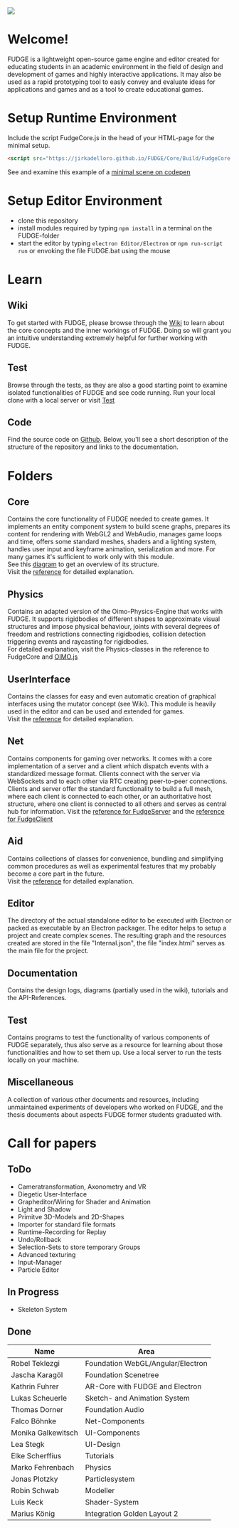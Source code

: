 <img src="https://jirkadelloro.github.io/FUDGE/Miscellaneous/Logo/FudgeLogoText.png" onload="document.querySelector('h1').style.visibility='hidden'"/>  

# Welcome!
FUDGE is a lightweight open-source game engine and editor created for educating students in an academic environment in the field of design and development of games and highly interactive applications. It may also be used as a rapid prototyping tool to easly convey and evaluate ideas for applications and games and as a tool to create educational games.

# Setup Runtime Environment
Include the script FudgeCore.js in the head of your HTML-page for the minimal setup.  
```html 
<script src="https://jirkadelloro.github.io/FUDGE/Core/Build/FudgeCore.js"></script>
```
See and examine this example of a [minimal scene on codepen](https://codepen.io/JirkaDellOro/pen/VwzveRP)

# Setup Editor Environment
- clone this repository
- install modules required by typing `npm install` in a terminal on the FUDGE-folder
- start the editor by typing `electron Editor/Electron` or `npm run-script run` or envoking the file FUDGE.bat using the mouse 

# Learn
## Wiki
To get started with FUDGE, please browse through the [Wiki](https://github.com/JirkaDellOro/FUDGE/wiki) to learn about the core concepts and the inner workings of FUDGE. Doing so will grant you an intuitive understanding extremely helpful for further working with FUDGE.  
## Test
Browse through the tests, as they are also a good starting point to examine isolated functionalities of FUDGE and see code running. Run your local clone with a local server or visit [Test](https://JirkaDellOro.github.io/FUDGE/Test)
## Code 
Find the source code on [Github](https://github.com/JirkaDellOro). Below, you'll see a short description of the structure of the repository and links to the documentation.

# Folders
## Core  
Contains the core functionality of FUDGE needed to create games. It implements an entity component system to build scene graphs, prepares its content for rendering with WebGL2 and WebAudio, manages game loops and time, offers some standard meshes, shaders and a lighting system, handles user input and keyframe animation, serialization and more. For many games it's sufficient to work only with this module.  
See this [diagram](https://jirkadelloro.github.io/FUDGE/Documentation/Design/FUDGECoreClassdiagram.svg) to get an overview of its structure.  
Visit the [reference](https://JirkaDellOro.github.io/FUDGE/Documentation/Reference/Core/modules/FudgeCore.html) for detailed explanation.  
## Physics  
Contains an adapted version of the Oimo-Physics-Engine that works with FUDGE. It supports rigidbodies of different shapes to approximate visual structures and impose physical behaviour, joints with several degrees of freedom and restrictions connecting rigidbodies, collision detection triggering events and raycasting for rigidbodies.  
For detailed explanation, visit the Physics-classes in the reference to FudgeCore and [OIMO.js](https://github.com/lo-th/Oimo.js)
## UserInterface  
Contains the classes for easy and even automatic creation of graphical interfaces using the mutator concept (see Wiki). This module is heavily used in the editor and can be used and extended for games.  
Visit the [reference](https://JirkaDellOro.github.io/FUDGE/Documentation/Reference/UserInterface/modules/FudgeUserInterface.html) for detailed explanation.  
## Net  
Contains components for gaming over networks. It comes with a core implementation of a server and a client which dispatch events with a standardized message format. Clients connect with the server via WebSockets and to each other via RTC creating peer-to-peer connections. Clients and server offer the standard functionality to build a full mesh, where each client is connected to each other, or an authoritative host structure, where one client is connected to all others and serves as central hub for information.
Visit the [reference for FudgeServer](https://jirkadelloro.github.io/FUDGE/Documentation/Reference/Net/index.html)
and the [reference for FudgeClient](https://JirkaDellOro.github.io/FUDGE/Documentation/Reference/Net/modules/FudgeNet.html)
## Aid  
Contains collections of classes for convenience, bundling and simplifying common procedures as well as experimental features that my probably become a core part in the future.  
Visit the [reference](https://JirkaDellOro.github.io/FUDGE/Documentation/Reference/Aid/modules/FudgeAid.html) for detailed explanation.    

## Editor  
The directory of the actual standalone editor to be executed with Electron or packed as executable by an Electron packager. The editor helps to setup a project and create complex scenes. The resulting graph and the resources created are stored in the file "Internal.json", the file "index.html" serves as the main file for the project. 
## Documentation
Contains the design logs, diagrams (partially used in the wiki), tutorials and the API-References.  
## Test  
Contains programs to test the functionality of various components of FUDGE separately, thus also serve as a resource for learning about those functionalities and how to set them up. Use a local server to run the tests locally on your machine.
## Miscellaneous	
A collection of various other documents and resources, including unmaintained experiments of developers who worked on FUDGE, and the thesis documents about aspects FUDGE former students graduated with. 

# Call for papers
## ToDo
- Cameratransformation, Axonometry and VR
- Diegetic User-Interface
- Grapheditor/Wiring for Shader and Animation
- Light and Shadow
- Primitve 3D-Models and 2D-Shapes 
- Importer for standard file formats
- Runtime-Recording for Replay
- Undo/Rollback
- Selection-Sets to store temporary Groups
- Advanced texturing
- Input-Manager  
- Particle Editor
## In Progress
- Skeleton System
## Done  

| Name               | Area                              |
|--------------------|-----------------------------------|
| Robel Teklezgi     | Foundation WebGL/Angular/Electron |
| Jascha Karagöl     | Foundation Scenetree              |
| Kathrin Fuhrer     | AR-Core with FUDGE and Electron   |
| Lukas Scheuerle    | Sketch- and Animation System      |
| Thomas Dorner      | Foundation Audio                  |
| Falco Böhnke       | Net-Components                    |
| Monika Galkewitsch | UI-Components                     |
| Lea Stegk          | UI-Design                         |
| Elke Scherffius    | Tutorials                         |
| Marko Fehrenbach   | Physics                           |
| Jonas Plotzky      | Particlesystem                    |
| Robin Schwab       | Modeller                          |
| Luis Keck          | Shader-System                     |
| Marius König       | Integration Golden Layout 2       |
